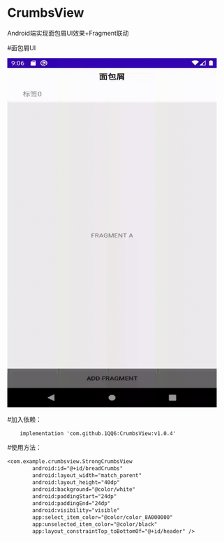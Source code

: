 # CrumbsView
Android端实现面包屑UI效果+Fragment联动

#面包屑UI

<img src="https://github.com/1QQ6/CrumbsView/blob/master/GIF/device-2021-07-11-210616.gif" width=480 height=800 />

#加入依赖：
```
    implementation 'com.github.1QQ6:CrumbsView:v1.0.4'
```
#使用方法：
```
<com.example.crumbsview.StrongCrumbsView
        android:id="@+id/breadCrumbs"
        android:layout_width="match_parent"
        android:layout_height="40dp"
        android:background="@color/white"
        android:paddingStart="24dp"
        android:paddingEnd="24dp"
        android:visibility="visible"
        app:select_item_color="@color/color_8A000000"
        app:unselected_item_color="@color/black"
        app:layout_constraintTop_toBottomOf="@+id/header" />
```
